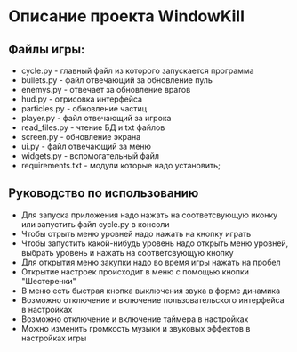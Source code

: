 # Описание проекта WindowKill

## Файлы игры:

- cycle.py - главный файл из которого запускается программа
- bullets.py - файл отвечающий за обновление пуль
- enemys.py - отвечает за обновление врагов
- hud.py - отрисовка интерфейса
- particles.py - обновление частиц
- player.py - файл отвечающий за игрока
- read_files.py - чтение БД и txt файлов
- screen.py - обновление экрана
- ui.py - файл отвечающий за меню
- widgets.py - вспомогательный файл
- requirements.txt - модули которые надо установить;


## Руководство по использованию

- Для запуска приложения надо нажать на соответсвующую иконку или запустить файл cycle.py в консоли
- Чтобы отрыть меню уровней надо нажать на кнопку играть
- Чтобы запустить какой-нибудь уровень надо открыть меню уровней, выбрать уровень и нажать на соответсвующую кнопку
- Для открытия меню закупки надо во время игры нажать на пробел
- Открытие настроек происходит в меню с помощью кнопки "Шестеренки"
- В меню есть быстрая кнопка выключения звука в форме динамика
- Возможно отключение и включение пользовательского интерфейса в настройках
- Возможно отключение и включение таймера в настройках
- Можно изменить громкость музыки и звуковых эффектов в настройках игры
